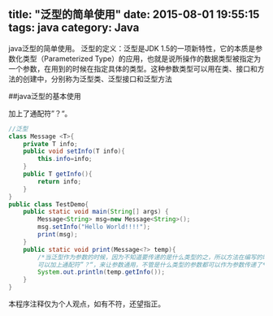 title: "泛型的简单使用"
date: 2015-08-01 19:55:15
tags: java
category: Java
---
java泛型的简单使用。
泛型的定义：泛型是JDK 1.5的一项新特性，它的本质是参数化类型（Parameterized Type）的应用，也就是说所操作的数据类型被指定为一个参数，在用到的时候在指定具体的类型。这种参数类型可以用在类、接口和方法的创建中，分别称为泛型类、泛型接口和泛型方法<!--more-->

##java泛型的基本使用

加上了通配符”？“。

```java
//泛型
class Message <T>{
    private T info;
    public void setInfo(T info){
        this.info=info;
    }
    public T getInfo(){
        return info;
    }
}
public class TestDemo{
    public static void main(String[] args) {
        Message<String> msg=new Message<String>();
        msg.setInfo("Hello World!!!!");
        print(msg);
    }
    public static void print(Message<?> temp){
        /*当泛型作为参数的时候，因为不知道要传递的是什么类型的之，所以方法在编写的时候具有局限性
        可以加上通配符”？“，来让参数通用，不管是什么类型的参数都可以作为参数传递了*/
        System.out.println(temp.getInfo());
    }
}
```

本程序注释仅为个人观点，如有不符，还望指正。

